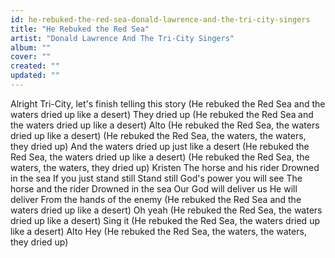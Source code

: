 ```yaml
---
id: he-rebuked-the-red-sea-donald-lawrence-and-the-tri-city-singers
title: "He Rebuked the Red Sea"
artist: "Donald Lawrence And The Tri-City Singers"
album: ""
cover: ""
created: ""
updated: ""
---
```


Alright Tri-City, let's finish telling this story
(He rebuked the Red Sea and the waters dried up like a desert)
They dried up
(He rebuked the Red Sea and the waters dried up like a desert)
Alto
(He rebuked the Red Sea, the waters dried up like a desert)
(He rebuked the Red Sea, the waters, the waters, they dried up)
And the waters dried up just like a desert
(He rebuked the Red Sea, the waters dried up like a desert)
(He rebuked the Red Sea, the waters, the waters, they dried up)
Kristen
The horse and his rider
Drowned in the sea
If you just stand still
Stand still
God's power you will see
The horse and the rider
Drowned in the sea
Our God will deliver us
He will deliver
From the hands of the enemy
(He rebuked the Red Sea and the waters dried up like a desert)
Oh yeah
(He rebuked the Red Sea, the waters dried up like a desert)
Sing it
(He rebuked the Red Sea, the waters dried up like a desert)
Alto
Hey
(He rebuked the Red Sea, the waters, the waters, they dried up)